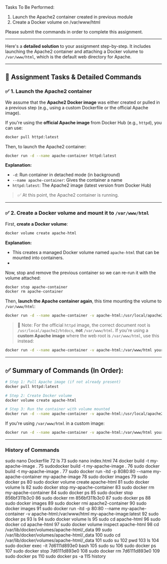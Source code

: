  Tasks To Be Performed:
 1. Launch the Apache2 container created in previous module
 2. Create a Docker volume on /var/www/html
 
 Please submit the commands in order to complete this assignment.

---
Here's a **detailed solution** to your assignment step-by-step. It includes launching the Apache2 container and attaching a Docker volume to `/var/www/html`, which is the default web directory for Apache.

---

## 🧾 **Assignment Tasks & Detailed Commands**

### ✅ **1. Launch the Apache2 container**

We assume that the **Apache2 Docker image** was either created or pulled in a previous step (e.g., using a custom Dockerfile or the official Apache image).

If you're using the **official Apache image** from Docker Hub (e.g., `httpd`), you can use:

```bash
docker pull httpd:latest
```

Then, to launch the Apache2 container:

```bash
docker run -d --name apache-container httpd:latest
```

**Explanation:**

* `-d`: Run container in detached mode (in background)
* `--name apache-container`: Gives the container a name
* `httpd:latest`: The Apache2 image (latest version from Docker Hub)

> ✅ At this point, the Apache2 container is running.

---

### ✅ **2. Create a Docker volume and mount it to `/var/www/html`**

First, **create a Docker volume**:

```bash
docker volume create apache-html
```

**Explanation:**

* This creates a managed Docker volume named `apache-html` that can be mounted into containers.
* 
Now, stop and remove the previous container so we can re-run it with the volume attached:

```bash
docker stop apache-container
docker rm apache-container
```

Then, **launch the Apache container again**, this time mounting the volume to `/var/www/html`:

```bash
docker run -d --name apache-container -v apache-html:/usr/local/apache2/htdocs httpd:latest
```

> 📌 Note: For the official `httpd` image, the correct document root is `/usr/local/apache2/htdocs`, **not** `/var/www/html`.
> If you're using a **custom Apache image** where the web root is `/var/www/html`, use this instead:

```bash
docker run -d --name apache-container -v apache-html:/var/www/html your-custom-apache-image
```

---

## ✅ Summary of Commands (In Order):

```bash
# Step 1: Pull Apache image (if not already present)
docker pull httpd:latest

# Step 2: Create Docker volume
docker volume create apache-html

# Step 3: Run the container with volume mounted
docker run -d --name apache-container -v apache-html:/usr/local/apache2/htdocs httpd:latest
```

If you're using `/var/www/html` in a custom image:

```bash
docker run -d --name apache-container -v apache-html:/var/www/html your-custom-apache-image
```

---

### History of Commands

sudo nano Dockerfile
   72  ls
   73  sudo nano index.html
   74  docker build -t my-apache-image .
   75  sudodocker build -t my-apache-image .
   76  sudo docker build -t my-apache-image .
   77  sudo docker run -itd -p 8080:80 --name my-apache-container my-apache-image
   78  sudo docker images
   79  sudo docker ps
   80  sudo docker volume create apache-html
   81  sudo docker volume ls
   82  sudo docker stop my-apache-container
   83  sudo docker rm my-apache-container
   84  sudo docker ps
   85  sudo docker stop 856bf311b3c0
   86  sudo docker rm 856bf311b3c0
   87  sudo docker ps
   88  sudo docker images
   89  sudo docker rmi apache2-container
   90  sudo docker images
   91  sudo docker run -itd -p 80:80 --name my-apache-container -v apache-html:/var/www/html my-apache-image:latest
   92  sudo docker ps
   93  ls
   94  sudo docker volume ls
   95  sudo cd apache-html
   96  sudo docker cd apache-html
   97  sudo docker volume inspect apache-html
   98  cd /var/lib/docker/volumes/apache-html/_data
   99  sudo /var/lib/docker/volumes/apache-html/_data
  100  sudo cd /var/lib/docker/volumes/apache-html/_data
  101  sudo su
  102  pwd
  103  ls
  104  sudo docker exec -it 7d6111d893e0 bash
  105  sudo su
  106  sudo docker ps
  107  sudo docker stop 7d6111d893e0
  108  sudo docker rm 7d6111d893e0
  109  sudo docker ps
  110  sudo docker ps -a
  115  history
